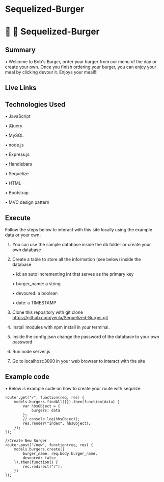 # Sequelized-Burger

# :hamburger: :fries: Sequelized-Burger

## Summary

• Welcome to Bob's Burger, order your burger from our menu of the day or create your own. Once you finish ordering your burger, you can enjoy your meal by clicking devour it. Enjoys your meal!!!

## Live Links


## Technologies Used

• JavaScript

• jQuery

• MySQL

• node.js

• Express.js

• Handlebars

• Sequelize

• HTML

• Bootstrap

• MVC design pattern

## Execute

Follow the steps below to interact with this site locally using the example data or your own:

1. You can use the sample database inside the db folder or create your own database

2. Create a table to store all the information (see below) inside the database

	• id: an auto incrementing int that serves as the primary key

	• burger_name: a string

	• devoured: a boolean

	• date: a TIMESTAMP

3. Clone this repository with git clone https://github.com/yenla/Sequelized-Burger.git 

4. Install modules with npm install in your terminal.

5. Inside the config.json change the password of the database to your own password

6. Run node server.js.

4. Go to localhost:3000 in your web browser to interact with the site

## Example code

• Below is example code on how to create your route with sequlize

	router.get("/", function(req, res) {
		models.burgers.findAll({}).then(function(data) {
			var hbsObject = {
				burgers: data
			};
			// console.log(hbsObject);
			res.render("index", hbsObject);
		});
	});

	//Create New Burger
	router.post("/new", function(req, res) {
		models.burgers.create({
	        burger_name: req.body.burger_name,
	        devoured: false
	    }).then(function() {
	        res.redirect("/");
	    })
	});	

